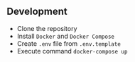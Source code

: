 ## Development

- Clone the repository
- Install `Docker` and `Docker Compose`  
- Create `.env` file from `.env.template`
- Execute command `docker-compose up`
